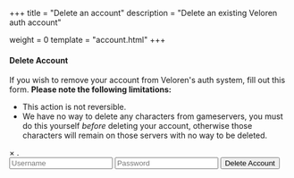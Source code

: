 +++
title = "Delete an account"
description = "Delete an existing Veloren auth account"

weight = 0
template = "account.html"
+++

<div class="account">
    <div class="center">
        <form class="delete">
            <div class="container">
                <h4>Delete Account</h4>
                <p>If you wish to remove your account from Veloren's auth system, fill out this form. <b>Please note the following limitations:</b></p>
                <ul style="text-align: start;">
                    <li>This action is not reversible.</li>
                    <li>We have no way to delete any characters from gameservers, you must do this yourself <em>before</em> deleting your account,
                        otherwise those characters will remain on those servers with no way to be deleted.</li>
                </ul>
                <div id="alertbox" class="alertbox hidden">
                    <span class="closebtn" onclick="window.closeAlert();">&times;</span>
                    <span id="alerttext" class="alerttext" >.</span>
                </div>
                <input id="username" type="text" name="username" placeholder="Username">
                <input id="password" type="password" name="password" placeholder="Password">
                <button type='button' class="button-delete" onclick="window.postToBackendDeleteAccount();">Delete Account</button>
            </div>
        </form>
    </form>
</div>
